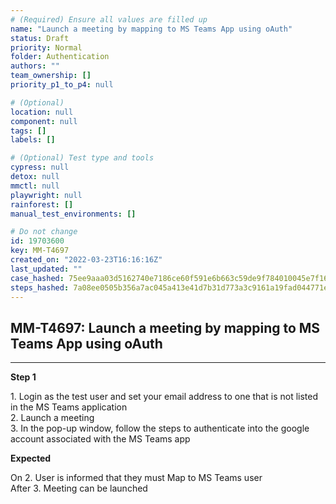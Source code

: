 ```yaml
---
# (Required) Ensure all values are filled up
name: "Launch a meeting by mapping to MS Teams App using oAuth"
status: Draft
priority: Normal
folder: Authentication
authors: ""
team_ownership: []
priority_p1_to_p4: null

# (Optional)
location: null
component: null
tags: []
labels: []

# (Optional) Test type and tools
cypress: null
detox: null
mmctl: null
playwright: null
rainforest: []
manual_test_environments: []

# Do not change
id: 19703600
key: MM-T4697
created_on: "2022-03-23T16:16:16Z"
last_updated: ""
case_hashed: 75ee9aaa03d5162740e7186ce60f591e6b663c59de9f784010045e7f16162365b3c87c2fb4feb785737ec06d25a85bd0
steps_hashed: 7a08ee0505b356a7ac045a413e41d7b31d773a3c9161a19fad044771e40dc9f3a867e0f5eb52a91be9bf3eff372a7904
---
```


<!-- (Auto-generated) Based on frontmatter's "key" and "name" -->

## MM-T4697: Launch a meeting by mapping to MS Teams App using oAuth

---

**Step 1**

1\. Login as the test user and set your email address to one that is not listed in the MS Teams application\
2\. Launch a meeting\
3\. In the pop-up window, follow the steps to authenticate into the google account associated with the MS Teams app

**Expected**

On 2. User is informed that they must Map to MS Teams user\
After 3. Meeting can be launched
